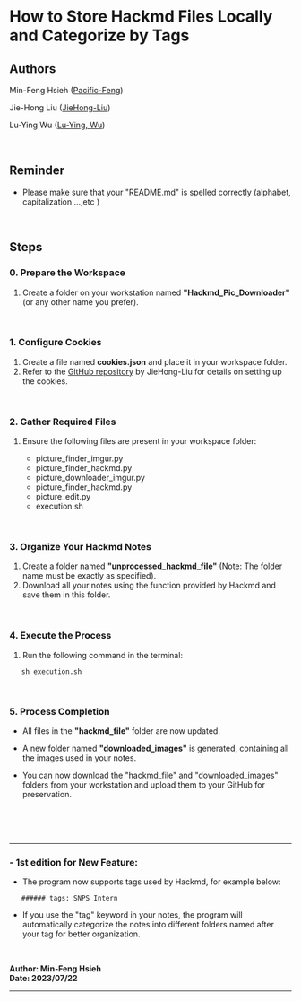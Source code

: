 # How to Store Hackmd Files Locally and Categorize by Tags

## Authors

Min-Feng Hsieh ([Pacific-Feng](https://github.com/Pacific-Feng))

Jie-Hong Liu ([JieHong-Liu](https://github.com/JieHong-Liu))

Lu-Ying Wu ([Lu-Ying, Wu](https://github.com/s95209))

<br>

## Reminder
   * Please make sure that your "README.md" is spelled correctly (alphabet, capitalization ...,etc )
<br>

## Steps

### 0. Prepare the Workspace

1. Create a folder on your workstation named **"Hackmd_Pic_Downloader"** (or any other name you prefer).

<br>

### 1. Configure Cookies

1. Create a file named **cookies.json** and place it in your workspace folder.
2. Refer to the [GitHub repository](https://github.com/JieHong-Liu/HackMD_IMG_downloader/tree/main) by JieHong-Liu for details on setting up the cookies.

<br>

### 2. Gather Required Files

1. Ensure the following files are present in your workspace folder:

   - picture_finder_imgur.py
   - picture_finder_hackmd.py
   - picture_downloader_imgur.py
   - picture_finder_hackmd.py
   - picture_edit.py
   - execution.sh

<br>

### 3. Organize Your Hackmd Notes

1. Create a folder named **"unprocessed_hackmd_file"** (Note: The folder name must be exactly as specified).
2. Download all your notes using the function provided by Hackmd and save them in this folder.

<br>

### 4. Execute the Process

1. Run the following command in the terminal:

```shell
   sh execution.sh
```

<br>

### 5. Process Completion

* All files in the **"hackmd_file"** folder are now updated.

* A new folder named **"downloaded_images"** is generated, containing all the images used in your notes.

* You can now download the "hackmd_file" and "downloaded_images" folders from your workstation and upload them to your GitHub for preservation.

<br><br><br>

----

### **- 1st edition** for New Feature:

* The program now supports tags used by Hackmd, for example below:

```markdown=
   ###### tags: SNPS Intern
```

* If you use the "tag" keyword in your notes, the program will automatically categorize the notes into different folders named after your tag for better organization.

<br>

**Author: Min-Feng Hsieh**  
**Date: 2023/07/22**

----